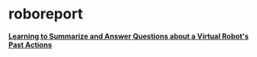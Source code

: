 # roboreport
[<b>Learning to Summarize and Answer Questions about a Virtual Robot's Past Actions</b>](https://link.springer.com/article/10.1007/s10514-023-10134-4)
